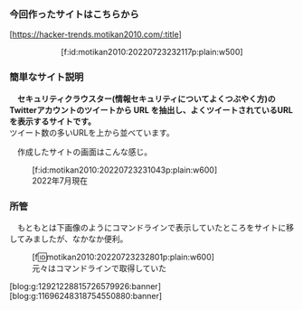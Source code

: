 ### 今回作ったサイトはこちらから

[https://hacker-trends.motikan2010.com/:title]

<div style="text-align:center;">[f:id:motikan2010:20220723232117p:plain:w500]</div>


### 簡単なサイト説明

　**セキュリティクラウスター(情報セキュリティについてよくつぶやく方)のTwitterアカウントのツイートから URL を抽出し、よくツイートされているURLを表示するサイトです。**  
ツイート数の多いURLを上から並べています。

　作成したサイトの画面はこんな感じ。
<figure class="figure-image figure-image-fotolife" title="2022年7月現在">[f:id:motikan2010:20220723231043p:plain:w600]<figcaption>2022年7月現在</figcaption></figure>

### 所管

　もともとは下画像のようにコマンドラインで表示していたところをサイトに移してみましたが、なかなか便利。
　<figure class="figure-image figure-image-fotolife" title="元々はコマンドラインで取得していた">[f:id:motikan2010:20220723232801p:plain:w600]<figcaption>元々はコマンドラインで取得していた</figcaption></figure>


[blog:g:12921228815726579926:banner][blog:g:11696248318754550880:banner]
